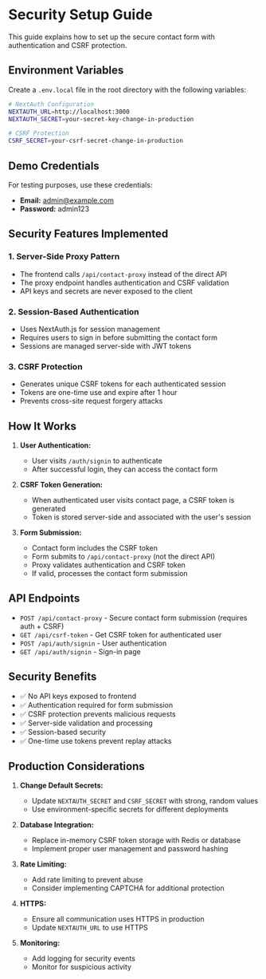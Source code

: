 # Security Setup Guide

This guide explains how to set up the secure contact form with authentication and CSRF protection.

## Environment Variables

Create a `.env.local` file in the root directory with the following variables:

```bash
# NextAuth Configuration
NEXTAUTH_URL=http://localhost:3000
NEXTAUTH_SECRET=your-secret-key-change-in-production

# CSRF Protection
CSRF_SECRET=your-csrf-secret-change-in-production
```

## Demo Credentials

For testing purposes, use these credentials:
- **Email:** admin@example.com
- **Password:** admin123

## Security Features Implemented

### 1. Server-Side Proxy Pattern
- The frontend calls `/api/contact-proxy` instead of the direct API
- The proxy endpoint handles authentication and CSRF validation
- API keys and secrets are never exposed to the client

### 2. Session-Based Authentication
- Uses NextAuth.js for session management
- Requires users to sign in before submitting the contact form
- Sessions are managed server-side with JWT tokens

### 3. CSRF Protection
- Generates unique CSRF tokens for each authenticated session
- Tokens are one-time use and expire after 1 hour
- Prevents cross-site request forgery attacks

## How It Works

1. **User Authentication:**
   - User visits `/auth/signin` to authenticate
   - After successful login, they can access the contact form

2. **CSRF Token Generation:**
   - When authenticated user visits contact page, a CSRF token is generated
   - Token is stored server-side and associated with the user's session

3. **Form Submission:**
   - Contact form includes the CSRF token
   - Form submits to `/api/contact-proxy` (not the direct API)
   - Proxy validates authentication and CSRF token
   - If valid, processes the contact form submission

## API Endpoints

- `POST /api/contact-proxy` - Secure contact form submission (requires auth + CSRF)
- `GET /api/csrf-token` - Get CSRF token for authenticated user
- `POST /api/auth/signin` - User authentication
- `GET /api/auth/signin` - Sign-in page

## Security Benefits

- ✅ No API keys exposed to frontend
- ✅ Authentication required for form submission
- ✅ CSRF protection prevents malicious requests
- ✅ Server-side validation and processing
- ✅ Session-based security
- ✅ One-time use tokens prevent replay attacks

## Production Considerations

1. **Change Default Secrets:**
   - Update `NEXTAUTH_SECRET` and `CSRF_SECRET` with strong, random values
   - Use environment-specific secrets for different deployments

2. **Database Integration:**
   - Replace in-memory CSRF token storage with Redis or database
   - Implement proper user management and password hashing

3. **Rate Limiting:**
   - Add rate limiting to prevent abuse
   - Consider implementing CAPTCHA for additional protection

4. **HTTPS:**
   - Ensure all communication uses HTTPS in production
   - Update `NEXTAUTH_URL` to use HTTPS

5. **Monitoring:**
   - Add logging for security events
   - Monitor for suspicious activity
